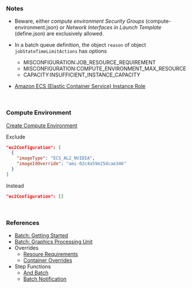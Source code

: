 <br>

### Notes

* Beware, either *compute environment Security Groups* (compute-environment.json) or *Network Interfaces in Launch Template* (define.json) are exclusively allowed.

* In a batch queue definition, the object `reason` of object `jobStateTimeLimitActions` has options
  * MISCONFIGURATION:JOB_RESOURCE_REQUIREMENT
  * MISCONFIGURATION:COMPUTE_ENVIRONMENT_MAX_RESOURCE
  * CAPACITY:INSUFFICIENT_INSTANCE_CAPACITY

* <a href="https://docs.aws.amazon.com/batch/latest/userguide/instance_IAM_role.html" _target="_blank">Amazon ECS (Elastic Container Service) Instance Role</a>

<br>

### Compute Environment

[Create Compute Environment](https://awscli.amazonaws.com/v2/documentation/api/latest/reference/batch/create-compute-environment.html)

Exclude

```json
"ec2Configuration": [
  {
    "imageType": "ECS_AL2_NVIDIA",
    "imageIdOverride": "ami-02c4a59e25dcae346"
  }
]
```

Instead

```json
"ec2Configuration": []
```

<br>

### References

* [Batch: Getting Started](https://docs.aws.amazon.com/batch/latest/userguide/getting-started-ec2.html)
* [Batch: Graphics Processing Unit](https://docs.aws.amazon.com/batch/latest/userguide/batch-gpu-ami.html)
* Overrides
  * [Resoure Requirements](https://docs.aws.amazon.com/batch/latest/userguide/override-resource-requirements.html)
  * [Container Overrides](https://docs.aws.amazon.com/batch/latest/APIReference/API_ContainerOverrides.html)
* Step Functions
  * [And Batch](https://docs.aws.amazon.com/step-functions/latest/dg/connect-batch.html)
  * [Batch Notification](https://docs.aws.amazon.com/step-functions/latest/dg/batch-job-notification.html)

<br>
<br>

<br>
<br>

<br>
<br>

<br>
<br>
